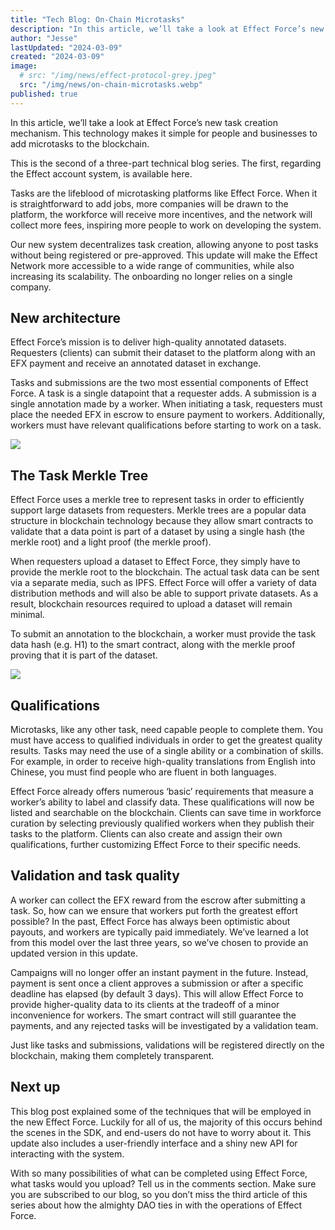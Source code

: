 ```yaml
---
title: "Tech Blog: On-Chain Microtasks"
description: "In this article, we’ll take a look at Effect Force’s new task creation mechanism. This technology makes it simple for people and businesses to add microtasks to the blockchain."
author: "Jesse"
lastUpdated: "2024-03-09"
created: "2024-03-09"
image:
  # src: "/img/news/effect-protocol-grey.jpeg"
  src: "/img/news/on-chain-microtasks.webp"
published: true
---
```


In this article, we’ll take a look at Effect Force’s new task creation mechanism. This technology makes it simple for people and businesses to add microtasks to the blockchain.

This is the second of a three-part technical blog series. The first, regarding the Effect account system, is available here.

Tasks are the lifeblood of microtasking platforms like Effect Force. When it is straightforward to add jobs, more companies will be drawn to the platform, the workforce will receive more incentives, and the network will collect more fees, inspiring more people to work on developing the system.

Our new system decentralizes task creation, allowing anyone to post tasks without being registered or pre-approved. This update will make the Effect Network more accessible to a wide range of communities, while also increasing its scalability. The onboarding no longer relies on a single company.

## New architecture

Effect Force’s mission is to deliver high-quality annotated datasets. Requesters (clients) can submit their dataset to the platform along with an EFX payment and receive an annotated dataset in exchange.

Tasks and submissions are the two most essential components of Effect Force. A task is a single datapoint that a requester adds. A submission is a single annotation made by a worker. When initiating a task, requesters must place the needed EFX in escrow to ensure payment to workers. Additionally, workers must have relevant qualifications before starting to work on a task.

![](https://miro.medium.com/v2/resize:fit:720/format:webp/0*L5h3pmMuuVv_xzXN)

## The Task Merkle Tree

Effect Force uses a merkle tree to represent tasks in order to efficiently support large datasets from requesters. Merkle trees are a popular data structure in blockchain technology because they allow smart contracts to validate that a data point is part of a dataset by using a single hash (the merkle root) and a light proof (the merkle proof).

When requesters upload a dataset to Effect Force, they simply have to provide the merkle root to the blockchain. The actual task data can be sent via a separate media, such as IPFS. Effect Force will offer a variety of data distribution methods and will also be able to support private datasets. As a result, blockchain resources required to upload a dataset will remain minimal.

To submit an annotation to the blockchain, a worker must provide the task data hash (e.g. H1) to the smart contract, along with the merkle proof proving that it is part of the dataset.

![](https://miro.medium.com/v2/resize:fit:720/format:webp/0*KN7ukC8BGj7pcwKF)

## Qualifications

Microtasks, like any other task, need capable people to complete them. You must have access to qualified individuals in order to get the greatest quality results. Tasks may need the use of a single ability or a combination of skills. For example, in order to receive high-quality translations from English into Chinese, you must find people who are fluent in both languages.

Effect Force already offers numerous ‘basic’ requirements that measure a worker’s ability to label and classify data. These qualifications will now be listed and searchable on the blockchain. Clients can save time in workforce curation by selecting previously qualified workers when they publish their tasks to the platform. Clients can also create and assign their own qualifications, further customizing Effect Force to their specific needs.

## Validation and task quality

A worker can collect the EFX reward from the escrow after submitting a task. So, how can we ensure that workers put forth the greatest effort possible? In the past, Effect Force has always been optimistic about payouts, and workers are typically paid immediately. We’ve learned a lot from this model over the last three years, so we’ve chosen to provide an updated version in this update.

Campaigns will no longer offer an instant payment in the future. Instead, payment is sent once a client approves a submission or after a specific deadline has elapsed (by default 3 days). This will allow Effect Force to provide higher-quality data to its clients at the tradeoff of a minor inconvenience for workers. The smart contract will still guarantee the payments, and any rejected tasks will be investigated by a validation team.

Just like tasks and submissions, validations will be registered directly on the blockchain, making them completely transparent.

## Next up

This blog post explained some of the techniques that will be employed in the new Effect Force. Luckily for all of us, the majority of this occurs behind the scenes in the SDK, and end-users do not have to worry about it. This update also includes a user-friendly interface and a shiny new API for interacting with the system.

With so many possibilities of what can be completed using Effect Force, what tasks would you upload? Tell us in the comments section. Make sure you are subscribed to our blog, so you don’t miss the third article of this series about how the almighty DAO ties in with the operations of Effect Force.
